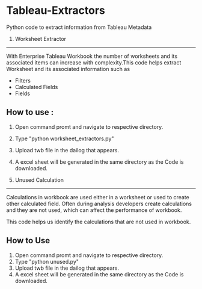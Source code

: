 # Tableau-Extractors
Python code to extract information from Tableau Metadata

1) Worksheet Extractor
----------------------

  With Enterprise Tableau Workbook the number of worksheets and its associated items can increase with complexity.This code helps extract Worksheet and its associated information such as
  
  - Filters
  - Calculated Fields
  - Fields
  
  How to use : 
  -----------
  
  1) Open command promt and navigate to respective directory.
  2) Type "python worksheet_extractors.py"
  3) Upload twb file in the dailog that appears.
  4) A excel sheet will be generated in the same directory as the Code is downloaded.



2) Unused Calculation
---------------------

   Calculations in workbook are used either in a worksheet or used to create other calculated field. Often during analysis developers create calculations and they are not used, which can affect the performance of workbook. 

This code helps us identify the calculations that are not used in workbook.

How to Use
----------

  1) Open command promt and navigate to respective directory.
  2) Type "python unused.py"
  3) Upload twb file in the dailog that appears.
  4) A excel sheet will be generated in the same directory as the Code is downloaded.
